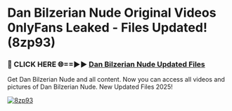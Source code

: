 # Dan Bilzerian Nude Original Videos 0nlyFans Leaked - Files Updated! (8zp93)

<h3>🔴 CLICK HERE 🌐==►► <a href="https://tinyurl.com/4mcuefdz" rel="nofollow">Dan Bilzerian Nude Updated Files</a></h3>

Get Dan Bilzerian Nude and all content. Now you can access all videos and pictures of Dan Bilzerian Nude. New Updated Files 2025!

[![8zp93](https://i.imgur.com/StAQSOY.gif)](https://tinyurl.com/4mcuefdz)
